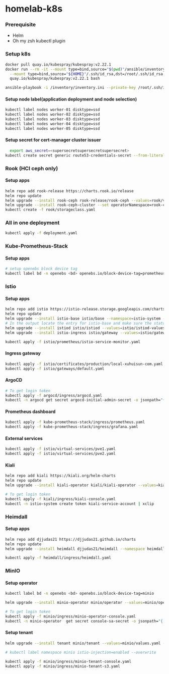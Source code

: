 # homelab-k8s

### Prerequisite
- Helm
- Oh my zsh kubectl plugin

### Setup k8s
```bash
docker pull quay.io/kubespray/kubespray:v2.22.1
docker run --rm -it --mount type=bind,source="$(pwd)"/ansible/inventory/myculster,dst=/inventory \
  --mount type=bind,source="${HOME}"/.ssh/id_rsa,dst=/root/.ssh/id_rsa \
  quay.io/kubespray/kubespray:v2.22.1 bash

ansible-playbook -i /inventory/inventory.ini --private-key /root/.ssh/id_rsa cluster.yml -u esun-local -b
```
#### Setup node label(application deployment and node selection)
```bash
kubectl label nodes worker-01 disktype=ssd
kubectl label nodes worker-02 disktype=ssd
kubectl label nodes worker-03 disktype=ssd
kubectl label nodes worker-04 disktype=ssd
kubectl label nodes worker-05 disktype=ssd
```
#### Setup secret for cert-manager cluster issuer
```bash
  export aws_secret=<supersecretsupersecretsupersecret>
kubectl create secret generic route53-credentials-secret --from-literal="secret-access-key=$aws_secret" --namespace cert-manager
```

### Rook (HCI ceph only)
#### Setup apps
```bash
helm repo add rook-release https://charts.rook.io/release
helm repo update
helm upgrade --install rook-ceph rook-release/rook-ceph --values=rook/values.yaml --namespace=rook-ceph --create-namespace
helm upgrade --install rook-ceph-cluster --set operatorNamespace=rook-ceph rook-release/rook-ceph-cluster --values=rook/values.yaml --namespace=rook-ceph --create-namespace
kubectl create -f rook/storageclass.yaml
```

### All in one deployment
```bash
kubectl apply -f deployment.yaml
```

### Kube-Prometheus-Stack
#### Setup apps
```bash
# setup openebs block device tag
kubectl label bd -n openebs <bd> openebs.io/block-device-tag=prometheus
```

### Istio
#### Setup apps
```bash
helm repo add istio https://istio-release.storage.googleapis.com/charts
helm repo update
helm upgrade --install istio-base istio/base --namespace=istio-system --create-namespace
# In the output locate the entry for istio-base and make sure the status is set to deployed.
helm upgrade --install istiod istio/istiod --values=istio/istiod-values.yaml --namespace=istio-system --create-namespace --wait
helm upgrade --install istio-ingress istio/gateway --values=istio/gateway-values.yaml --namespace=istio-ingress --create-namespace --wait

kubectl apply -f istio/prometheus/istio-service-monitor.yaml
```
#### Ingress gateway
```bash
kubectl apply -f istio/certificates/production/local-xuhuisun-com.yaml
kubectl apply -f istio/gateways/default.yaml
```
#### ArgoCD
```bash
# To get login token
kubectl apply -f argocd/ingress/argocd.yaml
kubectl -n argocd get secret argocd-initial-admin-secret -o jsonpath="{.data.password}" | base64 -d | xclip
```
#### Prometheus dashboard
```bash
kubectl apply -f kube-prometheus-stack/ingress/prometheus.yaml
kubectl apply -f kube-prometheus-stack/ingress/grafana.yaml
```
#### External services
```bash
kubectl apply -f istio/virtual-services/pve1.yaml
kubectl apply -f istio/virtual-services/pve2.yaml
```
#### Kiali
```bash
helm repo add kiali https://kiali.org/helm-charts
helm repo update
helm upgrade --install kiali-operator kiali/kiali-operator --values=kiali/values.yaml --namespace kiali-operator --create-namespace

# To get login token
kubectl apply -f kiali/ingress/kiali-console.yaml
kubectl -n istio-system create token kiali-service-account | xclip
```

### Heimdall
#### Setup apps
```bash
helm repo add djjudas21 https://djjudas21.github.io/charts
helm repo update
helm upgrade --install heimdall djjudas21/heimdall --namespace heimdall --create-namespace

kubectl apply -f heimdall/ingress/heimdall.yaml
```


### MinIO
#### Setup operator
```bash
kubectl label bd -n openebs <bd> openebs.io/block-device-tag=minio

helm upgrade --install minio-operator minio/operator --values=minio/operator-values.yaml --namespace minio-operator --create-namespace

# To get login token
kubectl apply -f minio/ingress/minio-operator-console.yaml
kubectl -n minio-operator  get secret console-sa-secret -o jsonpath="{.data.token}" | base64 --decode | xclip
```
#### Setup tenant
```bash
helm upgrade --install tenant minio/tenant --values=minio/values.yaml --namespace minio --create-namespace

# kubectl label namespace minio istio-injection=enabled --overwrite

kubectl apply -f minio/ingress/minio-tenant-console.yaml
kubectl apply -f minio/ingress/minio-tenant-s3.yaml
```
